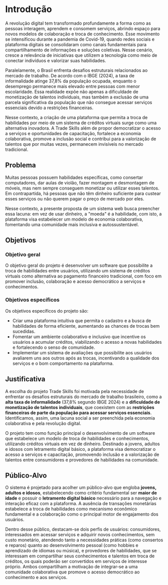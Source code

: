 # Introdução

A revolução digital tem transformado profundamente a forma como as pessoas interagem, aprendem e consomem serviços, abrindo espaço para novos modelos de colaboração e troca de conhecimento. Esse movimento se intensificou durante a pandemia de Covid-19, quando redes sociais e plataforma digitais se consolidaram como canais fundamentais para compartilhamento de informações e soluções coletivas. Nesse cenário, cresce a relevância de iniciativas que utilizem a tecnologia como meio de conectar indivíduos e valorizar suas habilidades.

Paralelamente, o Brasil enfrenta desafios estruturais relacionados ao mercado de trabalho. De acordo com o IBGE (2024), a taxa de informalidade atinge 37,8% da população ocupada, enquanto o desemprego permanece mais elevado entre pessoas com menor escolaridade. Essa realidade expõe não apenas a dificuldade de monetização de talentos individuais, mas também a exclusão de uma parcela significativa da população que não consegue acessar serviços essenciais devido a restrições financeiras.

Nesse contexto, a criação de uma plataforma que permita a troca de habilidades por meio de um sistema de créditos virtuais surge como uma alternativa inovadora. A Trade Skills além de  propor democratizar o acesso a serviços e oportunidades de capacitação, fortalece a economia colaborativa, promove a inclusão social e contribui para a valorização de talentos que por muitas vezes, permanecem invisíveis no mercado tradicional.

## Problema

Muitas pessoas possuem habilidades específicas, como consertar computadores, dar aulas de violão, fazer montagem e desmontagem de móveis, mas nem sempre conseguem monetizar ou utilizar esses talentos. Em contrapartida, há pessoas que não têm dinheiro suficiente para custear esses serviços ou não querem pagar o preço de mercado por eles.  

Nesse contexto, a presente proposta de um sistema web busca preencher essa lacuna: em vez de usar dinheiro, a "moeda" é a habilidade, com isto, a plataforma visa estabelecer um modelo de economia colaborativa, fomentando uma comunidade mais inclusiva e autossustentável. 

## Objetivos

### Objetivo geral

O objetivo geral do projeto é desenvolver um software que possibilite a troca de habilidades entre usuários, utilizando um sistema de créditos virtuais como alternativa ao pagamento financeiro tradicional, com foco em promover inclusão, colaboração e acesso democrático a serviços e conhecimentos.

### Objetivos específicos
Os objetivos específicos do projeto são:

* Criar uma plataforma intuítiva que permita o cadastro e a busca de habilidades de forma eficiente, aumentando as chances de trocas bem sucedidas.
* Fomentar um ambiente colaborativo e inclusivo que incentive os usuários a acumular créditos, viabilizando o acesso a novas habilidades e fortalecendo o senso de comunidade. 
* Implementar um sistema de avaliações que possibilite aos usuários avaliarem uns aos outros após as trocas, incentivando a qualidade dos serviços e o bom comportamento na plataforma. 

## Justificativa

A escolha do projeto Trade Skills foi motivada pela necessidade de enfrentar os desafios estruturais do mercado de trabalho brasileiro, como a <strong> alta taxa de informalidade</strong> (37,8% segundo IBGE 2024) e a <strong>dificuldade de monetização de talentos individuais</strong>, que coexistem com as <strong> restrições financeiras de parte da população para acessar serviços essenciais</strong>. Identificamos, assim, uma lacuna social a ser preenchida pela economia colaborativa e pela revolução digital.

O projeto tem como função principal o desenvolvimento de um software que estabelece um modelo de troca de habilidades e conhecimentos, utilizando créditos virtuais em vez de dinheiro. Destinado a jovens, adultos e idosos com letramento digital básico, a plataforma visa democratizar o acesso a serviços e capacitação, promovendo inclusão e a valorização de talentos entre consumidores e provedores de habilidades na comunidade.

## Público-Alvo

O sistema é projetado para acolher um público-alvo que engloba <strong>jovens, adultos e idosos</strong>, estabelecendo como critério fundamental ser <strong>maior de idade</strong> e possuir o <strong>letramento digital básico</strong> necessário para a navegação e interação eficaz com a plataforma. A ausência de transações monetárias estabelece a troca de habilidades como mecanismo econômico fundamental e a colaboração como o principal motor de engajamento dos usuários.

Dentro desse público, destacam-se dois perfis de usuários: consumidores, interessados em acessar serviços e adquirir novos conhecimentos, sem custo monetário, atendendo tanto a necessidades práticas (como consertos e reparos) quanto ao desenvolvimento pessoal (como hobbies e aprendizado de idiomas ou música), e provedores de habilidades, que se interessam em compartilhar seus conhecimentos e talentos em troca de créditos, os quais poderão ser convertidos em serviços de interesse próprio. Ambos compartilham a motivação de integrar-se a uma comunidade colaborativa que promove o acesso democrático ao conhecimento e aos serviços. 


